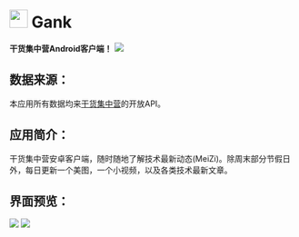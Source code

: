 # <img src="http://ww4.sinaimg.cn/large/005Xtdi2jw1f2z87fyupqj3074074glu.jpg" width=32/> Gank
**干货集中营Android客户端！**
![](http://ww1.sinaimg.cn/large/005Xtdi2jw1f2ztnuj83bj30rs0i5tbo.jpg)
## 数据来源：
  本应用所有数据均来[干货集中营](http://gank.io/)的开放API。
## 应用简介：
  干货集中营安卓客户端，随时随地了解技术最新动态(MeiZi)。除周末部分节假日外，每日更新一个美图，一个小视频，以及各类技术最新文章。
## 界面预览：
![](http://ww2.sinaimg.cn/large/005Xtdi2jw1f304pnc0h5j30sg0lcn3p.jpg)
<img src="http://ww2.sinaimg.cn/large/005Xtdi2jw1f304pnc0h5j30sg0lcn3p.jpg"/>
